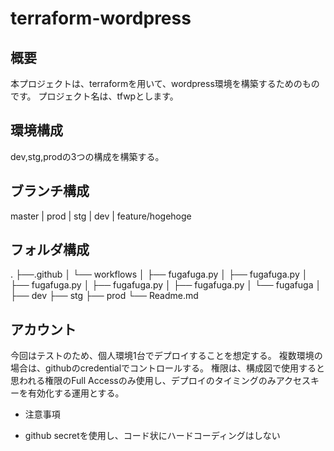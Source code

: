# terraform-wordpress
## 概要
本プロジェクトは、terraformを用いて、wordpress環境を構築するためのものです。
プロジェクト名は、tfwpとします。

## 環境構成
dev,stg,prodの3つの構成を構築する。

## ブランチ構成

master
  |
prod
  |
stg
  |
dev
  |
feature/hogehoge

## フォルダ構成

.
├──.github
│   └── workflows
│       ├── fugafuga.py
│       ├── fugafuga.py
│       ├── fugafuga.py
│       ├── fugafuga.py
│       ├── fugafuga.py
│       └── fugafuga
│
├── dev
├── stg
├── prod
└── Readme.md

## アカウント
今回はテストのため、個人環境1台でデプロイすることを想定する。
複数環境の場合は、githubのcredentialでコントロールする。
権限は、構成図で使用すると思われる権限のFull Accessのみ使用し、デプロイのタイミングのみアクセスキーを有効化する運用とする。
* 注意事項
- github secretを使用し、コード状にハードコーディングはしない